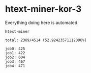 # htext-miner-kor-3

Everything doing here is automated.

```
htext-miner

total: 2389/4514 (52.92423571112096%)

job0: 425
job1: 422
job2: 604
job3: 467
job4: 471
```